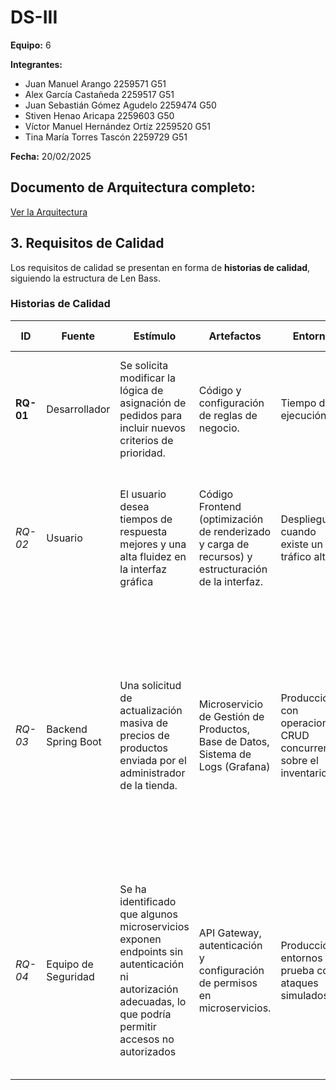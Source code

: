 # DS-III

**Equipo:** 6

**Integrantes:**
- Juan Manuel Arango 2259571 G51
- Alex García Castañeda 2259517 G51
- Juan Sebastián Gómez Agudelo 2259474 G50
- Stiven Henao Aricapa 2259603 G50
- Víctor Manuel Hernández Ortíz 2259520 G51
- Tina María Torres Tascón 2259729 G51
  
**Fecha:** 20/02/2025

## Documento de Arquitectura completo:

[Ver la Arquitectura](Arquitectura.md)

## 3. Requisitos de Calidad  
Los requisitos de calidad se presentan en forma de **historias de calidad**, siguiendo la estructura de Len Bass.

### **Historias de Calidad**
| **ID**   | **Fuente** | **Estímulo** | **Artefactos** | **Entorno** | **Respuesta** | **Medida de Respuesta** |
|----------|-----------|-------------|---------------|------------|-------------|-----------------|
| **RQ-01** | Desarrollador | Se solicita modificar la lógica de asignación de pedidos para incluir nuevos criterios de prioridad. | Código y configuración de reglas de negocio. | Tiempo de ejecución | Se debe modificar, probar y desplegar la nueva lógica de asignación. | El esfuerzo requerido no debe superar 2 horas de trabajo y no deben generarse más de 2 defectos nuevos. |
| *RQ-02* | Usuario | El usuario desea tiempos de respuesta mejores y una alta fluidez en la interfaz gráfica | Código Frontend (optimización de renderizado y carga de recursos) y estructuración de la interfaz. | Despliegue cuando existe un tráfico alto. | Se debe mejorar la estructura del codigo frontend con la finalidad de optimizar tiempos de carga | El tiempo de carga del frontend debe ser menor a 1.5 segundos en la mayoria de casos y considerando conexion a internet estable. |
| *RQ-03* | Backend Spring Boot | Una solicitud de actualización masiva de precios de productos enviada por el administrador de la tienda. | Microservicio de Gestión de Productos, Base de Datos, Sistema de Logs (Grafana) |Producción, con operaciones CRUD concurrentes sobre el inventario. | El microservicio procesa la actualización de precios en lotes para optimizar el uso de recursos y evitar bloqueos en la base de datos. Se genera un log detallado del proceso y se notifica al administrador cuando la operación finaliza| Tiempo de procesamiento de la actualización masiva (≤ 2 minutos para 1000 productos), porcentaje de actualizaciones exitosas (≥ 99%), tiempo de notificación al administrador (≤ 30 segundos después de completarse la operación).|
| *RQ-04* | Equipo de Seguridad| 	Se ha identificado que algunos microservicios exponen endpoints sin autenticación ni autorización adecuadas, lo que podría permitir accesos no autorizados | API Gateway, autenticación y configuración de permisos en microservicios. | Producción y entornos de prueba con ataques simulados. |Se debe implementar autenticación basada en JWT/OAuth2 en todos los microservicios, aplicar control de acceso basado en roles (RBAC) y restringir tráfico no autorizado en el API Gateway. | Todas las solicitudes a endpoints protegidos deben ser autenticadas y autorizadas correctamente, con una tasa de éxito del 100% en pruebas de seguridad con herramientas como OWASP ZAP o Burp Suite. |



